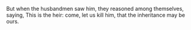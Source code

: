 But when the husbandmen saw him, they reasoned among themselves, saying, This is the heir: come, let us kill him, that the inheritance may be ours.
